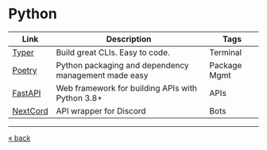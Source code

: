 # Python
| Link                                               | Description                                          | Tags         |
| -------------------------------------------------- | ---------------------------------------------------- | ------------ |
| [Typer](https://typer.tiangolo.com/)               | Build great CLIs. Easy to code.                      | Terminal     |
| [Poetry](https://python-poetry.org/)               | Python packaging and dependency management made easy | Package Mgmt |
| [FastAPI](https://fastapi.tiangolo.com/)           | Web framework for building APIs with Python 3.8+     | APIs         |
| [NextCord](https://docs.nextcord.dev/en/stable/)   | API wrapper for Discord                              | Bots         |

---
[« back](README.md)